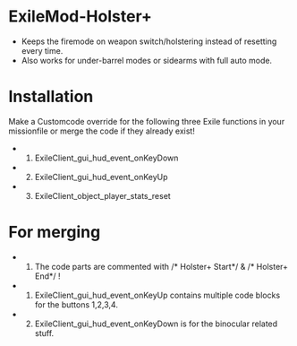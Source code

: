 # ExileMod-Holster+
- Keeps the firemode on weapon switch/holstering instead of resetting every time. 
- Also works for under-barrel modes or sidearms with full auto mode.

# __Installation__

Make a Customcode override for the following three Exile functions in your missionfile or merge the code if they already exist!
* 1. ExileClient_gui_hud_event_onKeyDown
* 2. ExileClient_gui_hud_event_onKeyUp
* 3. ExileClient_object_player_stats_reset

# __For merging__
* 1. The code parts are commented with /* Holster+ Start*/ & /* Holster+ End*/ !
* 1. ExileClient_gui_hud_event_onKeyUp contains multiple code blocks for the buttons 1,2,3,4.
* 2. ExileClient_gui_hud_event_onKeyDown is for the binocular related stuff. 
